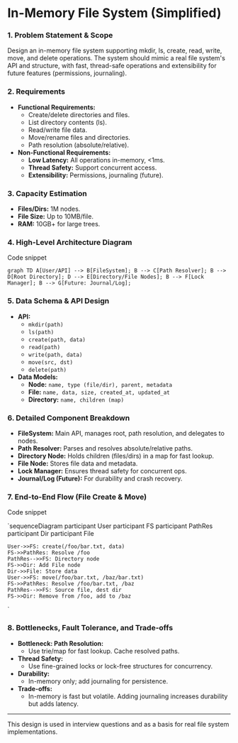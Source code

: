 # In-Memory File System (Simplified)

### 1. Problem Statement & Scope

Design an in-memory file system supporting mkdir, ls, create, read, write, move, and delete operations. The system should mimic a real file system's API and structure, with fast, thread-safe operations and extensibility for future features (permissions, journaling).

### 2. Requirements

- **Functional Requirements:**
    - Create/delete directories and files.
    - List directory contents (ls).
    - Read/write file data.
    - Move/rename files and directories.
    - Path resolution (absolute/relative).
- **Non-Functional Requirements:**
    - **Low Latency:** All operations in-memory, <1ms.
    - **Thread Safety:** Support concurrent access.
    - **Extensibility:** Permissions, journaling (future).

### 3. Capacity Estimation

- **Files/Dirs:** 1M nodes.
- **File Size:** Up to 10MB/file.
- **RAM:** 10GB+ for large trees.

### 4. High-Level Architecture Diagram

Code snippet

`graph TD
    A[User/API] --> B[FileSystem];
    B --> C[Path Resolver];
    B --> D[Root Directory];
    D --> E[Directory/File Nodes];
    B --> F[Lock Manager];
    B --> G[Future: Journal/Log];
`

### 5. Data Schema & API Design

- **API:**
    - `mkdir(path)`
    - `ls(path)`
    - `create(path, data)`
    - `read(path)`
    - `write(path, data)`
    - `move(src, dst)`
    - `delete(path)`
- **Data Models:**
    - **Node:** `name, type (file/dir), parent, metadata`
    - **File:** `name, data, size, created_at, updated_at`
    - **Directory:** `name, children (map)`

### 6. Detailed Component Breakdown

- **FileSystem:** Main API, manages root, path resolution, and delegates to nodes.
- **Path Resolver:** Parses and resolves absolute/relative paths.
- **Directory Node:** Holds children (files/dirs) in a map for fast lookup.
- **File Node:** Stores file data and metadata.
- **Lock Manager:** Ensures thread safety for concurrent ops.
- **Journal/Log (Future):** For durability and crash recovery.

### 7. End-to-End Flow (File Create & Move)

Code snippet

`sequenceDiagram
    participant User
    participant FS
    participant PathRes
    participant Dir
    participant File

    User->>FS: create(/foo/bar.txt, data)
    FS->>PathRes: Resolve /foo
    PathRes-->>FS: Directory node
    FS->>Dir: Add File node
    Dir->>File: Store data
    User->>FS: move(/foo/bar.txt, /baz/bar.txt)
    FS->>PathRes: Resolve /foo/bar.txt, /baz
    PathRes-->>FS: Source file, dest dir
    FS->>Dir: Remove from /foo, add to /baz
`

### 8. Bottlenecks, Fault Tolerance, and Trade-offs

- **Bottleneck: Path Resolution:**
    - Use trie/map for fast lookup. Cache resolved paths.
- **Thread Safety:**
    - Use fine-grained locks or lock-free structures for concurrency.
- **Durability:**
    - In-memory only; add journaling for persistence.
- **Trade-offs:**
    - In-memory is fast but volatile. Adding journaling increases durability but adds latency.

---

This design is used in interview questions and as a basis for real file system implementations.
